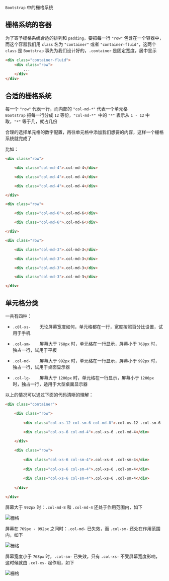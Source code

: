 ```Bootstrap``` 中的栅格系统

## 栅格系统的容器

为了寄予栅格系统合适的排列和 ```padding```，要把每一行 ```"row"``` 包含在一个容器中，而这个容器我们用 ```class``` 名为 ```"container"``` 或者 ```"container-fluid"```，这两个 ```class``` 是 ```Bootstrap``` 事先为我们设计好的，```.container``` 是固定宽度，居中显示

```html
<div class="container-fluid">
    <div class="row">
        ...
    </div>
</div>
```


## 合适的栅格系统

每一个 ```"row"``` 代表一行，而内部的 ```"col-md-*"``` 代表一个单元格
　　　　
```Bootstrap``` 把每一行分成 ```12``` 等份，```"col-md-*" ```中的 ```"*"``` 表示从 ```1 - 12``` 中取，```"*"``` 等于几，就占几份

合理的选择单元格的数字配置，再往单元格中添加我们想要的内容，这样一个栅格系统就完成了

比如：

```html
<div class="row">

    <div class="col-md-4">.col-md-4</div>

    <div class="col-md-4">.col-md-4</div>

    <div class="col-md-4">.col-md-4</div>

</div>

<div class="row">

    <div class="col-md-6">.col-md-6</div>

    <div class="col-md-6">.col-md-6</div>

</div>

<div class="row">

    <div class="col-md-3">.col-md-3</div>

    <div class="col-md-3">.col-md-3</div>

    <div class="col-md-3">.col-md-3</div>

    <div class="col-md-3">.col-md-3</div>

</div>
```


## 单元格分类

一共有四种：
　　　　
* ```.c0l-xs-```　　无论屏幕宽度如何，单元格都在一行，宽度按照百分比设置，试用于手机

* ```.col-sm-```　　屏幕大于 ```768px``` 时，单元格在一行显示，屏幕小于 ```768px``` 时，独占一行，试用于平板

* ```.col-md-```　　屏幕大于 ```992px``` 时，单元格在一行显示，屏幕小于 ```992px``` 时，独占一行，试用于桌面显示器

* ```.col-lg-```　　屏幕大于 ```1200px``` 时，单元格在一行显示，屏幕小于 ```1200px``` 时，独占一行，适用于大型桌面显示器

以上的情况可以通过下面的代码清晰的理解：

```html
<div class="container">

    <div class="row">
    
        <div class="col-xs-12 col-sm-6 col-md-8">.col-xs-12 .col-sm-6 .col-md-8</div>
    
        <div class="col-xs-6 col-md-4">.col-xs-6 .col-md-4</div>

    </div>

    <div class="row">
    
        <div class="col-xs-6 col-sm-4">.col-xs-6 .col-sm-4</div>
    
        <div class="col-xs-6 col-sm-4">.col-xs-6 .col-sm-4</div>
    
        <div class="col-xs-6 col-sm-4">.col-xs-6 .col-sm-4</div>
        
    </div>

</div>
```

屏幕大于 ```992px``` 时：```.col-md-8``` 和 ```.col-md-4``` 还处于作用范围内，如下

![栅格](http://images2015.cnblogs.com/blog/910156/201605/910156-20160510113005452-1365572227.png)

屏幕在 ```769px - 992px``` 之间时：```.col-md-``` 已失效，而 ```.col-sm-``` 还处在作用范围内，如下

![栅格](http://images2015.cnblogs.com/blog/910156/201605/910156-20160510113158999-493627276.png)

屏幕宽度小于 ```768px``` 时，```.col-sm-``` 已失效，只有 ```.col-xs-``` 不受屏幕宽度影响，这时候就由 ```.col-xs-``` 起作用，如下

![栅格](http://images2015.cnblogs.com/blog/910156/201605/910156-20160510113537624-1029230662.png)

